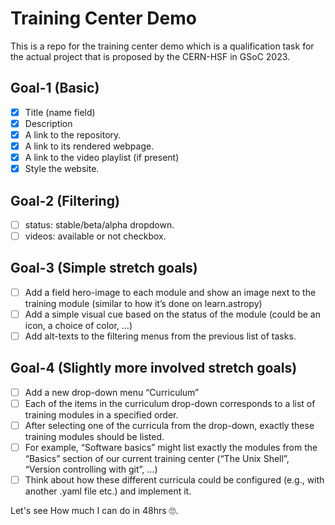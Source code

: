 # Training Center Demo

This is a repo for the training center demo which is a qualification task for the actual project that is proposed by the CERN-HSF in GSoC 2023.

## Goal-1 (Basic)

- [x] Title (name field)
- [x] Description
- [x] A link to the repository.
- [x] A link to its rendered webpage.
- [x] A link to the video playlist (if present)
- [X] Style the website.
## Goal-2 (Filtering)
- [ ] status: stable/beta/alpha dropdown.
- [ ] videos: available or not checkbox.

## Goal-3 (Simple stretch goals)
- [ ] Add a field hero-image to each module and show an image next to the training module (similar to how it’s done on learn.astropy)
- [ ] Add a simple visual cue based on the status of the module (could be an icon, a choice of color, …)
- [ ] Add alt-texts to the filtering menus from the previous list of tasks.

## Goal-4 (Slightly more involved stretch goals)
- [ ] Add a new drop-down menu “Curriculum”
- [ ] Each of the items in the curriculum drop-down corresponds to a list of training modules in a specified order.
- [ ] After selecting one of the curricula from the drop-down, exactly these training modules should be listed.
- [ ] For example, “Software basics” might list exactly the modules from the “Basics” section of our current training center (“The Unix Shell”, “Version controlling with git”, …)
- [ ] Think about how these different curricula could be configured (e.g., with another .yaml file etc.) and implement it.

Let's see How much I can do in 48hrs 🙄.